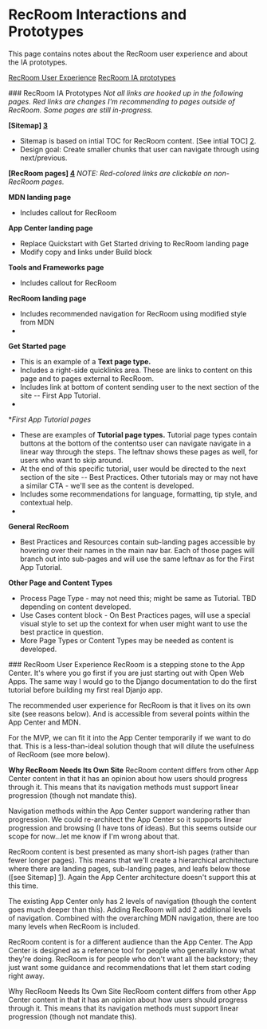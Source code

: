 # RecRoom Interactions and Prototypes
This page contains notes about the RecRoom user experience and about the IA prototypes.

[RecRoom User Experience][1]
[RecRoom IA prototypes][2]


<a name="proto"></a>### RecRoom IA Prototypes
*Not all links are hooked up in the following pages. Red links are changes I'm recommending to pages outside of RecRoom. Some pages are still in-progress.*

**[Sitemap] [3]**
- Sitemap is based on intial TOC for RecRoom content. [See intial TOC] [2].
- Design goal: Create smaller chunks that user can navigate through using next/previous.

**[RecRoom pages] [4]**
*NOTE: Red-colored links are clickable on non-RecRoom pages.*

**MDN landing page**
- Includes callout for RecRoom

**App Center landing page**
- Replace Quickstart with Get Started driving to RecRoom landing page
- Modify copy and links under Build block

**Tools and Frameworks page**
- Includes callout for RecRoom

**RecRoom landing page**
- Includes recommended navigation for RecRoom using modified style from MDN
- 
**Get Started page**
- This is an example of a **Text page type.** 
- Includes a right-side quicklinks area. These are links to content on this page and to pages external to RecRoom.
- Includes link at bottom of content sending user to the next section of the site -- First App Tutorial.
- 
**First App Tutorial pages*
- These are examples of **Tutorial page types.** Tutorial page types contain buttons at the bottom of the contentso user can navigate navigate in a linear way through the steps. The leftnav shows these pages as well, for users who want to skip around.
- At the end of this specific tutorial, user would be directed to the next section of the site -- Best Practices. Other tutorials may or may not have a similar CTA - we'll see as the content is developed.
- Includes some recommendations for language, formatting, tip style, and contextual help.
- 
**General RecRoom**
- Best Practices and Resources contain sub-landing pages accessible by hovering over their names in the main nav bar. Each of those pages will branch out into sub-pages and will use the same leftnav as for the First App Tutorial.

**Other Page and Content Types**
- Process Page Type - may not need this; might be same as Tutorial. TBD depending on content developed.
- Use Cases content block - On Best Practices pages, will use a special visual style to set up the context for when user might want to use the best practice in question. 
- More Page Types or Content Types may be needed as content is developed.



<a name="ux"></a>### RecRoom User Experience
RecRoom is a stepping stone to the App Center. It's where you go first if you are just starting out with Open Web Apps. The same way I would go to the Django documentation to do the first tutorial before building my first real Djanjo app.

The recommended user experience for RecRoom is that it lives on its own site (see reasons below). And is accessible from several points within the App Center and MDN.

For the MVP, we can fit it into the App Center temporarily if we want to do that. This is a less-than-ideal solution though that will dilute the usefulness of RecRoom (see more below). 

**Why RecRoom Needs Its Own Site**
RecRoom content differs from other App Center content in that it has an opinion about how users should progress through it. This means that its navigation methods must support linear progression (though not mandate this). 

Navigation methods within the App Center support wandering rather than progression. We could re-architect the App Center so it supports linear progression and browsing (I have tons of ideas). But this seems outside our scope for now...let me know if I'm wrong about that.

RecRoom content is best presented as many short-ish pages (rather than fewer longer pages). This means that we'll create a hierarchical architecture where there are landing pages, sub-landing pages, and leafs below those ([see Sitemap] [1]). Again the App Center architecture doesn't support this at this time.

The existing App Center only has 2 levels of navigation (though the content goes much deeper than this). Adding RecRoom will add 2 additional levels of navigation. Combined with the overarching MDN navigation, there are too many levels when RecRoom is included.

RecRoom content is for a different audience than the App Center. The App Center is designed as a reference tool for people who generally know what they're doing. RecRoom is for people who don't want all the backstory; they just want some guidance and recommendations that let them start coding right away.

Why RecRoom Needs Its Own Site
RecRoom content differs from other App Center content in that it has an opinion about how users should progress through it. This means that its navigation methods must support linear progression (though not mandate this). 


[1]: http://585RIV.axshare.com(#ux) "RecRoom UX"
[2]: http://585RIV.axshare.com(#proto) "RecRoom IA Prototypes"
[3]: http://585RIV.axshare.com "RecRoom Sitemap"
[4]: https://github.com/mozilla/recroom-docs/blob/master/README.md "RecRoom TOC"



